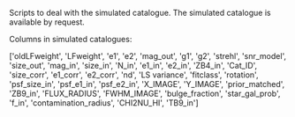 Scripts to deal with the simulated catalogue. The simulated catalogue is available by request.

Columns in simulated catalogues:

['oldLFweight', 'LFweight', 'e1', 'e2', 'mag_out', 'g1', 'g2', 'strehl',
       'snr_model', 'size_out', 'mag_in', 'size_in', 'N_in', 'e1_in', 'e2_in',
       'ZB4_in', 'Cat_ID', 'size_corr', 'e1_corr', 'e2_corr', 'nd',
       'LS variance', 'fitclass', 'rotation', 'psf_size_in', 'psf_e1_in',
       'psf_e2_in', 'X_IMAGE', 'Y_IMAGE', 'prior_matched', 'ZB9_in',
       'FLUX_RADIUS', 'FWHM_IMAGE', 'bulge_fraction', 'star_gal_prob', 'f_in',
       'contamination_radius', 'CHI2NU_HI', 'TB9_in']
